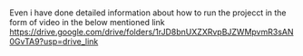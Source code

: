 # 
Even i have done detailed information about how to run the projecct in the form of video in the below mentioned link 
https://drive.google.com/drive/folders/1rJD8bnUXZXRvpBJZWMpvmR3sAN0GvTA9?usp=drive_link
